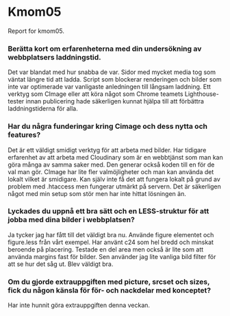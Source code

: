 Kmom05
===============================

Report for kmom05.

### Berätta kort om erfarenheterna med din undersökning av webbplatsers laddningstid.
Det var blandat med hur snabba de var. Sidor med mycket media tog som väntat längre tid att ladda. Script som blockerar renderingen och bilder som inte var optimerade var vanligaste anledningen till långsam laddning.
Ett verktyg som CImage eller att köra något som Chrome teamets Lighthouse-tester innan publicering hade säkerligen kunnat hjälpa till att förbättra laddningstiderna för alla.

### Har du några funderingar kring Cimage och dess nytta och features?
Det är ett väldigt smidigt verktyg för att arbeta med bilder. Har tidigare erfarenhet av att arbeta med Cloudinary som är en webbtjänst som man kan göra många av samma saker med. Den generar också koden till en för de val man gör. CImage har lite fler valmöjligheter och man kan använda det lokalt vilket är smidigare. Kan själv inte få det att fungera lokalt på grund av problem med .htaccess men fungerar utmärkt på servern. Det är säkerligen något med min setup som stör men har inte hittat lösningen än.

### Lyckades du uppnå ett bra sätt och en LESS-struktur för att jobba med dina bilder i webbplatsen?
Ja tycker jag har fått till det väldigt bra nu. Använde figure elementet och figure.less från vårt exempel. Har använt c24 som hel bredd och minskat beroende på placering. Testade en del area men också är lite som att använda margins fast för bilder. Sen använder jag lite vanliga bild filter för att se hur det såg ut. Blev väldigt bra.

### Om du gjorde extrauppgiften med picture, srcset och sizes, fick du någon känsla för för- och nackdelar med konceptet?
Har inte hunnit göra extrauppgiften denna veckan.